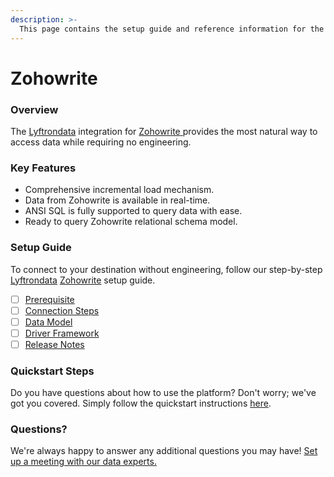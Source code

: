 ```yaml
---
description: >-
  This page contains the setup guide and reference information for the Zohowrite source connector.
---
```


# Zohowrite

### Overview

The [Lyftrondata](https://www.lyftrondata.com/) integration for [Zohowrite](https://www.lyftrondata.com/integration/zohowrite/)[ ](https://www.lyftrondata.com/integration/zohowrite/)provides the most natural way to access data while requiring no engineering.

### Key Features

* Comprehensive incremental load mechanism.
* Data from Zohowrite is available in real-time.&#x20;
* ANSI SQL is fully supported to query data with ease.
* Ready to query Zohowrite relational schema model.

### Setup Guide

To connect to your destination without engineering, follow our step-by-step [Lyftrondata](https://www.lyftrondata.com/)  [Zohowrite](https://www.lyftrondata.com/integration/zohowrite/) setup guide.

* [ ] [Prerequisite](../../business-analytics/zohowrite/prerequisite.md)
* [ ] [Connection Steps](../../business-analytics/zohowrite/connection-steps.md)
* [ ] [Data Model](../../business-analytics/zohowrite/data-model/)
* [ ] [Driver Framework](../../business-analytics/zohowrite/driver-framework/)
* [ ] [Release Notes](../../business-analytics/zohowrite/release-notes.md)

### Quickstart Steps

Do you have questions about how to use the platform? Don't worry; we've got you covered. Simply follow the quickstart instructions [here](../../../quickstart-steps.md).

### Questions? <a href="#questions" id="questions"></a>

We're always happy to answer any additional questions you may have! [Set up a meeting with our data experts.](https://www.lyftrondata.com/book-a-meeting/)

